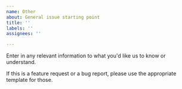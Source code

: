 ```yaml
---
name: Other
about: General issue starting point
title: ''
labels: ''
assignees: ''

---
```


Enter in any relevant information to what you'd like us to know or understand.

If this is a feature request or a bug report, please use the appropriate template for those.

